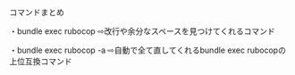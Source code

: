 コマンドまとめ

・bundle exec rubocop
⇨改行や余分なスペースを見つけてくれるコマンド

・bundle exec rubocop -a
⇨自動で全て直してくれるbundle exec rubocopの上位互換コマンド


